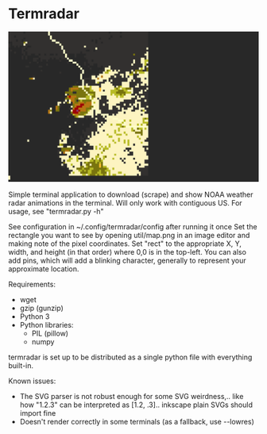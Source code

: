 # Termradar
![demo](/demo.gif?raw=true)  

Simple terminal application to download (scrape) and show NOAA weather radar animations in the terminal.
Will only work with contiguous US.
For usage, see "termradar.py -h"

See configuration in ~/.config/termradar/config after running it once
Set the rectangle you want to see by opening util/map.png in an image editor and making note of the pixel coordinates.
Set "rect" to the appropriate X, Y, width, and height (in that order) where 0,0 is in the top-left.
You can also add pins, which will add a blinking character, generally to represent your approximate location.

Requirements:
* wget
* gzip (gunzip)
* Python 3
* Python libraries:
  * PIL (pillow)
  * numpy

termradar is set up to be distributed as a single python file with everything built-in.

Known issues:
* The SVG parser is not robust enough for some SVG weirdness,..
	like how "1.2.3" can be interpreted as [1.2, .3]..
	inkscape plain SVGs should import fine
* Doesn't render correctly in some terminals (as a fallback, use --lowres)
